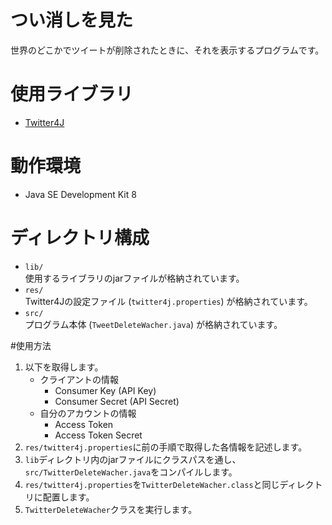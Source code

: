 # つい消しを見た
世界のどこかでツイートが削除されたときに、それを表示するプログラムです。

# 使用ライブラリ
* [Twitter4J](http://twitter4j.org/ja/index.html)

# 動作環境
* Java SE Development Kit 8

# ディレクトリ構成
* `lib/`<br>使用するライブラリのjarファイルが格納されています。
* `res/`<br>Twitter4Jの設定ファイル (`twitter4j.properties`) が格納されています。
* `src/`<br>プログラム本体 (`TweetDeleteWacher.java`) が格納されています。

#使用方法
1. 以下を取得します。
    * クライアントの情報
      * Consumer Key (API Key)
      * Consumer Secret (API Secret)
    * 自分のアカウントの情報
      * Access Token
      * Access Token Secret
1. `res/twitter4j.properties`に前の手順で取得した各情報を記述します。
1. `lib`ディレクトリ内のjarファイルにクラスパスを通し、`src/TwitterDeleteWacher.java`をコンパイルします。
1. `res/twitter4j.properties`を`TwitterDeleteWacher.class`と同じディレクトリに配置します。
1. `TwitterDeleteWacher`クラスを実行します。
